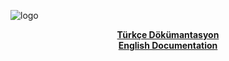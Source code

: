 ![logo](images/racecar.png)
<p align="center">
  <b><a href="Dökümantasyon.md">Türkçe Dökümantasyon</a></b><br>
  <b><a href="first_steps.md">English Documentation</a></b>
</p>
